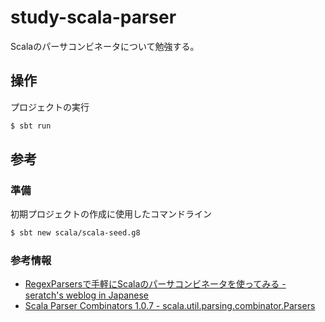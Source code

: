 study-scala-parser
==================

Scalaのパーサコンビネータについて勉強する。

操作
----

プロジェクトの実行

```sh
$ sbt run
```


参考
----

### 準備

初期プロジェクトの作成に使用したコマンドライン

```sh
$ sbt new scala/scala-seed.g8
```

### 参考情報

* [RegexParsersで手軽にScalaのパーサコンビネータを使ってみる - seratch's weblog in Japanese](http://seratch.hatenablog.jp/entry/20111010/1318254084)
* [Scala Parser Combinators 1.0.7 - scala.util.parsing.combinator.Parsers](https://www.scala-lang.org/api/current/scala-parser-combinators/scala/util/parsing/combinator/Parsers.html)
